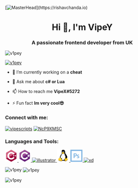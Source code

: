 [![MasterHead](https://c.tenor.com/GfSX-u7VGM4AAAAC/coding.gif")](https://rishavchanda.io)
<h1 align="center">Hi 👋, I'm VipeY</h1>
<h3 align="center">A passionate frontend developer from UK</h3>

<p align="left"> <img src="https://komarev.com/ghpvc/?username=v1pey&label=Profile%20views&color=0e75b6&style=flat" alt="v1pey" /> </p>

<p align="left"> <a href="https://github.com/ryo-ma/github-profile-trophy"><img src="https://github-profile-trophy.vercel.app/?username=v1pey" alt="v1pey" /></a> </p>

- 🔭 I’m currently working on a **cheat**

- 💬 Ask me about **c# or Lua**

- 📫 How to reach me **VipeX#5272**

- ⚡ Fun fact **Im very cool😎**

<h3 align="left">Connect with me:</h3>
<p align="left">
<a href="https://www.youtube.com/c/vipescripts" target="blank"><img align="center" src="https://raw.githubusercontent.com/rahuldkjain/github-profile-readme-generator/master/src/images/icons/Social/youtube.svg" alt="vipescripts" height="30" width="40" /></a>
<a href="https://discord.gg/NcP9XMSC" target="blank"><img align="center" src="https://raw.githubusercontent.com/rahuldkjain/github-profile-readme-generator/master/src/images/icons/Social/discord.svg" alt="NcP9XMSC" height="30" width="40" /></a>
</p>

<h3 align="left">Languages and Tools:</h3>
<p align="left"> <a href="https://www.w3schools.com/cpp/" target="_blank" rel="noreferrer"> <img src="https://raw.githubusercontent.com/devicons/devicon/master/icons/cplusplus/cplusplus-original.svg" alt="cplusplus" width="40" height="40"/> </a> <a href="https://www.w3schools.com/cs/" target="_blank" rel="noreferrer"> <img src="https://raw.githubusercontent.com/devicons/devicon/master/icons/csharp/csharp-original.svg" alt="csharp" width="40" height="40"/> </a> <a href="https://www.adobe.com/in/products/illustrator.html" target="_blank" rel="noreferrer"> <img src="https://www.vectorlogo.zone/logos/adobe_illustrator/adobe_illustrator-icon.svg" alt="illustrator" width="40" height="40"/> </a> <a href="https://www.linux.org/" target="_blank" rel="noreferrer"> <img src="https://raw.githubusercontent.com/devicons/devicon/master/icons/linux/linux-original.svg" alt="linux" width="40" height="40"/> </a> <a href="https://www.photoshop.com/en" target="_blank" rel="noreferrer"> <img src="https://raw.githubusercontent.com/devicons/devicon/master/icons/photoshop/photoshop-line.svg" alt="photoshop" width="40" height="40"/> </a> <a href="https://www.adobe.com/products/xd.html" target="_blank" rel="noreferrer"> <img src="https://cdn.worldvectorlogo.com/logos/adobe-xd.svg" alt="xd" width="40" height="40"/> </a> </p>

<p><img align="left" src="https://github-readme-stats.vercel.app/api/top-langs?username=v1pey&show_icons=true&locale=en&layout=compact" alt="v1pey" /></p>

<p>&nbsp;<img align="center" src="https://github-readme-stats.vercel.app/api?username=v1pey&show_icons=true&locale=en" alt="v1pey" /></p>

<p><img align="center" src="https://github-readme-streak-stats.herokuapp.com/?user=v1pey&" alt="v1pey" /></p>
